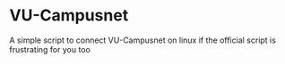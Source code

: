 # VU-Campusnet
A simple script to connect VU-Campusnet on linux if the official script is frustrating for you too
